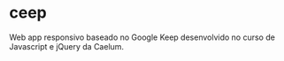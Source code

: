 # ceep
Web app responsivo baseado no Google Keep desenvolvido no curso de Javascript e jQuery da Caelum.
